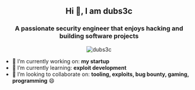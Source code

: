 <h2 align="center">Hi 👋, I am dubs3c</h2>
<h3 align="center">A passionate security engineer that enjoys hacking and building software projects</h3>

<p align="center"> <img src="https://github-readme-stats.vercel.app/api?username=dubs3c&show_icons=true" alt="dubs3c" /> </p>

- 🔭 I’m currently working on: **my startup**
- 🌱 I’m currently learning: **exploit development**
- 👯 I’m looking to collaborate on: **tooling, exploits, bug bounty, gaming, programming** 😄 

<!--
**dubs3c/dubs3c** is a ✨ _special_ ✨ repository because its `README.md` (this file) appears on your GitHub profile.

Here are some ideas to get you started:

- 🔭 I’m currently working on ...
- 🌱 I’m currently learning ...
- 👯 I’m looking to collaborate on ...
- 🤔 I’m looking for help with ...
- 💬 Ask me about ...
- 📫 How to reach me: ...
- 😄 Pronouns: ...
- ⚡ Fun fact: ...
-->
